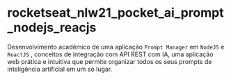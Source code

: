 # rocketseat_nlw21_pocket_ai_prompt_nodejs_reacjs
Desenvolvimento acadêmico de uma aplicação `Prompt Manager`  em `NodeJS`  e `ReactJS` , conceitos de integração com API REST com IA, uma aplicação web prática e intuitiva que permite organizar todos os seus prompts de inteligência artificial em um só lugar.
